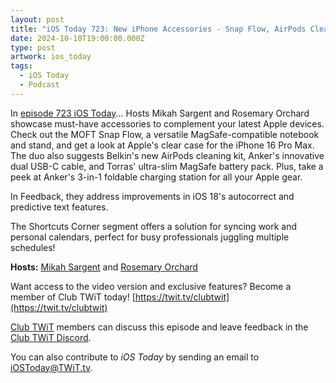 ```yaml
---
layout: post
title: "iOS Today 723: New iPhone Accessories - Snap Flow, AirPods Cleaning Kit, Thin Fit MagFit"
date: 2024-10-10T19:00:00.000Z
type: post
artwork: ios_today
tags:
  - iOS Today
  - Podcast
---
```

In [episode 723 iOS Today](https://twit.tv/shows/ios-today/episodes/723)...
Hosts Mikah Sargent and Rosemary Orchard showcase must-have accessories to complement your latest Apple devices. Check out the MOFT Snap Flow, a versatile MagSafe-compatible notebook and stand, and get a look at Apple's clear case for the iPhone 16 Pro Max. The duo also suggests Belkin's new AirPods cleaning kit, Anker's innovative dual USB-C cable, and Torras' ultra-slim MagSafe battery pack. Plus, take a peek at Anker's 3-in-1 foldable charging station for all your Apple gear.

In Feedback, they address improvements in iOS 18's autocorrect and predictive text features.

The Shortcuts Corner segment offers a solution for syncing work and personal calendars, perfect for busy professionals juggling multiple schedules!

**Hosts:** [Mikah Sargent](https://twit.tv/people/mikah-sargent) and [Rosemary Orchard](https://twit.tv/people/rosemary-orchard)

Want access to the video version and exclusive features? Become a member of Club TWiT today! [https://twit.tv/clubtwit](https://twit.tv/clubtwit)

[Club TWiT](https://twit.tv/clubtwit) members can discuss this episode and leave feedback in the [Club TWiT Discord](https://twit.memberful.com/account/discord/authorize).

You can also contribute to _iOS Today_ by sending an email to [iOSToday@TWiT.tv](mailto:iOSToday@TWiT.tv).